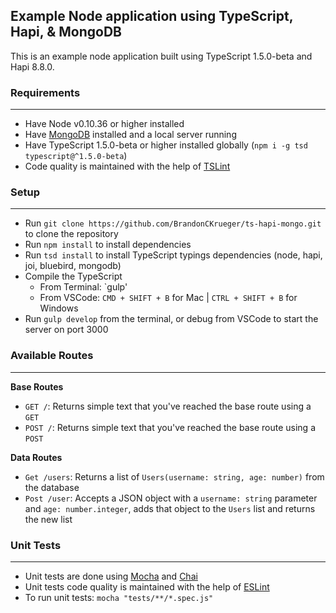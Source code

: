 ## Example Node application using TypeScript, Hapi, & MongoDB

This is an example node application built using TypeScript 1.5.0-beta and Hapi 8.8.0.

### Requirements
---
* Have Node v0.10.36 or higher installed
* Have [MongoDB](https://www.mongodb.org/) installed and a local server running
* Have TypeScript 1.5.0-beta or higher installed globally (`npm i -g tsd typescript@^1.5.0-beta`)
* Code quality is maintained with the help of [TSLint](https://www.npmjs.com/package/tslint)

### Setup
---
* Run `git clone https://github.com/BrandonCKrueger/ts-hapi-mongo.git` to clone the repository
* Run `npm install` to install dependencies
* Run `tsd install` to install TypeScript typings dependencies (node, hapi, joi, bluebird, mongodb)
* Compile the TypeScript
  * From Terminal: `gulp'
  * From VSCode: `CMD + SHIFT + B` for Mac | `CTRL + SHIFT + B` for Windows
* Run `gulp develop` from the terminal, or debug from VSCode to start the server on port 3000

### Available Routes
---
**Base Routes**
* `GET /`: Returns simple text that you've reached the base route using a `GET`
* `POST /`: Returns simple text that you've reached the base route using a `POST`

**Data Routes**
* `Get /users`: Returns a list of `Users(username: string, age: number)` from the database
* `Post /user`: Accepts a JSON object with a `username: string` parameter and `age: number.integer`, adds that object to the `Users` list and returns the new list

### Unit Tests
---
* Unit tests are done using [Mocha](http://mochajs.org/) and [Chai](http://chaijs.com/)
* Unit tests code quality is maintained with the help of [ESLint](http://eslint.org/)
* To run unit tests: `mocha "tests/**/*.spec.js"`